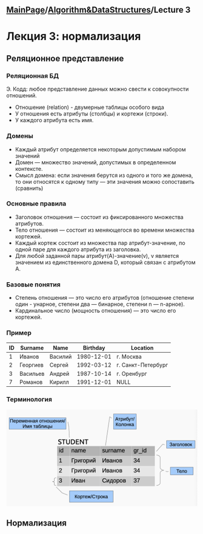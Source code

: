 <head>
    <script src="https://cdn.mathjax.org/mathjax/latest/MathJax.js?config=TeX-AMS-MML_HTMLorMML" type="text/javascript"></script>
    <script type="text/x-mathjax-config">
        MathJax.Hub.Config({
            tex2jax: {
            skipTags: ['script', 'noscript', 'style', 'textarea', 'pre'],
            inlineMath: [['$','$']]
            }
        });
    </script>
</head>

## [MainPage](../../index.md)/[Algorithm&DataStructures](../README.md)/Lecture 3

# Лекция 3: нормализация

## Реляционное представление

### Реляционная БД

Э. Кодд: любое представление данных можно свести к совокупности отношений.

- Отношение (relation) - двумерные таблицы особого вида
- У отношения есть атрибуты (столбцы) и кортежи (строки).
- У каждого атрибута есть имя.

### Домены

- Каждый атрибут определяется некоторым допустимым набором значений
- Домен — множество значений, допустимых в определенном контексте.
- Смысл домена: если значения берутся из одного и того же домена, то они относятся к одному типу — эти значения можно сопоставить (сравнить)

### Основные правила

- Заголовок отношения — состоит из фиксированного множества атрибутов.
- Тело отношения — состоит из меняющегося во времени множества кортежей.
- Каждый кортеж состоит из множества пар атрибут-значение, по одной паре для каждого атрибута из заголовка.
- Для любой заданной пары атрибут(A)-значение(v), v является значением из единственного домена D, который связан с атрибутом A.

### Базовые понятия

- Степень отношения — это число его атрибутов (отношение степени один - унарное, степени два — бинарное, степени n — n-арное).
- Кардинальное число (мощность отношения) — это число его кортежей.

### Пример

ID | Surname | Name | Birthday | Location
---|---------|------|----------|---------
1 | Иванов | Василий | 1980-12-01 | г. Москва
2 | Георгиев | Сергей | 1992-03-12 | г. Санкт-Петербург
3 | Васильев | Андрей | 1987-10-14 | г. Оренбург
7 | Романов | Кирилл | 1991-12-01 | NULL

### Терминология

![](pic/../../pic/Lecture3-1.png)

## Нормализация

